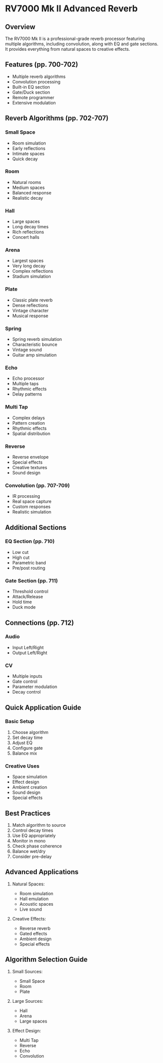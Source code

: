 # RV7000 Mk II Advanced Reverb

## Overview
The RV7000 Mk II is a professional-grade reverb processor featuring multiple algorithms, including convolution, along with EQ and gate sections. It provides everything from natural spaces to creative effects.

## Features (pp. 700-702)
- Multiple reverb algorithms
- Convolution processing
- Built-in EQ section
- Gate/Duck section
- Remote programmer
- Extensive modulation

## Reverb Algorithms (pp. 702-707)

### Small Space
- Room simulation
- Early reflections
- Intimate spaces
- Quick decay

### Room
- Natural rooms
- Medium spaces
- Balanced response
- Realistic decay

### Hall
- Large spaces
- Long decay times
- Rich reflections
- Concert halls

### Arena
- Largest spaces
- Very long decay
- Complex reflections
- Stadium simulation

### Plate
- Classic plate reverb
- Dense reflections
- Vintage character
- Musical response

### Spring
- Spring reverb simulation
- Characteristic bounce
- Vintage sound
- Guitar amp simulation

### Echo
- Echo processor
- Multiple taps
- Rhythmic effects
- Delay patterns

### Multi Tap
- Complex delays
- Pattern creation
- Rhythmic effects
- Spatial distribution

### Reverse
- Reverse envelope
- Special effects
- Creative textures
- Sound design

### Convolution (pp. 707-709)
- IR processing
- Real space capture
- Custom responses
- Realistic simulation

## Additional Sections

### EQ Section (pp. 710)
- Low cut
- High cut
- Parametric band
- Pre/post routing

### Gate Section (pp. 711)
- Threshold control
- Attack/Release
- Hold time
- Duck mode

## Connections (pp. 712)

### Audio
- Input Left/Right
- Output Left/Right

### CV
- Multiple inputs
- Gate control
- Parameter modulation
- Decay control

## Quick Application Guide

### Basic Setup
1. Choose algorithm
2. Set decay time
3. Adjust EQ
4. Configure gate
5. Balance mix

### Creative Uses
- Space simulation
- Effect design
- Ambient creation
- Sound design
- Special effects

## Best Practices
1. Match algorithm to source
2. Control decay times
3. Use EQ appropriately
4. Monitor in mono
5. Check phase coherence
6. Balance wet/dry
7. Consider pre-delay

## Advanced Applications
1. Natural Spaces:
   - Room simulation
   - Hall emulation
   - Acoustic spaces
   - Live sound

2. Creative Effects:
   - Reverse reverb
   - Gated effects
   - Ambient design
   - Special effects

## Algorithm Selection Guide
1. Small Sources:
   - Small Space
   - Room
   - Plate

2. Large Sources:
   - Hall
   - Arena
   - Large spaces

3. Effect Design:
   - Multi Tap
   - Reverse
   - Echo
   - Convolution 